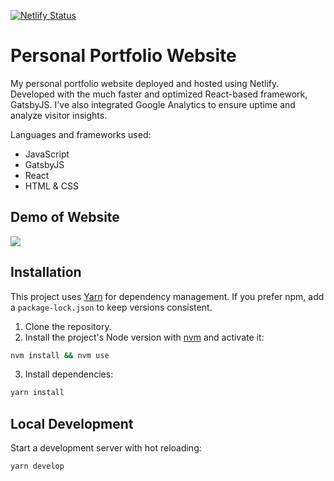 [![Netlify Status](https://api.netlify.com/api/v1/badges/4678e8dd-f767-4abd-a0ed-aab9281600cf/deploy-status)](https://app.netlify.com/sites/danielhuynh/deploys)
# Personal Portfolio Website
My personal portfolio website deployed and hosted using Netlify. Developed with the much faster and optimized React-based framework, GatsbyJS. I've also integrated Google Analytics to ensure uptime and analyze visitor insights. 

Languages and frameworks used:
- JavaScript
- GatsbyJS
- React
- HTML & CSS

## Demo of Website
![](demoscroll.gif)

## Installation
This project uses [Yarn](https://yarnpkg.com/) for dependency management.
If you prefer npm, add a `package-lock.json` to keep versions consistent.
1. Clone the repository.
2. Install the project's Node version with [nvm](https://github.com/nvm-sh/nvm) and activate it:

```bash
nvm install && nvm use
```
3. Install dependencies:

```bash
yarn install
```

## Local Development
Start a development server with hot reloading:

```bash
yarn develop
```
